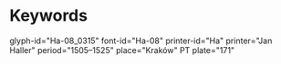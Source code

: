 # Keywords
glyph-id="Ha-08_0315"
font-id="Ha-08"
printer-id="Ha"
printer="Jan Haller"
period="1505–1525"
place="Kraków"
PT plate="171"
